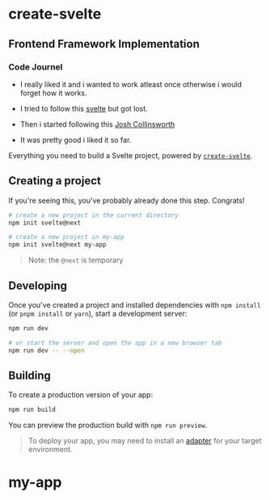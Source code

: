 # create-svelte

## Frontend Framework Implementation

### Code Journel

- I really liked it and i wanted to work atleast once otherwise i would forget how it works.
- I tried to follow this [svelte](https://kit.svelte.dev/) but got lost.
- Then i started following this [Josh Collinsworth](https://joshcollinsworth.com/blog/build-static-sveltekit-markdown-blog)

- It was pretty good i liked it so far.



Everything you need to build a Svelte project, powered by [`create-svelte`](https://github.com/sveltejs/kit/tree/master/packages/create-svelte).

## Creating a project

If you're seeing this, you've probably already done this step. Congrats!

```bash
# create a new project in the current directory
npm init svelte@next

# create a new project in my-app
npm init svelte@next my-app
```

> Note: the `@next` is temporary

## Developing

Once you've created a project and installed dependencies with `npm install` (or `pnpm install` or `yarn`), start a development server:

```bash
npm run dev

# or start the server and open the app in a new browser tab
npm run dev -- --open
```

## Building

To create a production version of your app:

```bash
npm run build
```

You can preview the production build with `npm run preview`.

> To deploy your app, you may need to install an [adapter](https://kit.svelte.dev/docs/adapters) for your target environment.
# my-app
